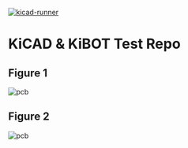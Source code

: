 [![kicad-runner](https://github.com/velddrif/kicad-test/actions/workflows/kicad-runner.yml/badge.svg?branch=main)](https://github.com/velddrif/kicad-test/actions/workflows/kicad-runner.yml)
# KiCAD & KiBOT Test Repo

## Figure 1
![pcb](https://inh.schoem.nl/kicad-test-3D_top30deg.png?)

## Figure 2
![pcb](https://inh.schoem.nl/kicad-test-3D_top.png?)